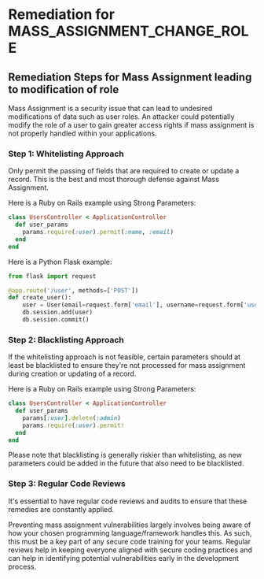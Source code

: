 # Remediation for MASS_ASSIGNMENT_CHANGE_ROLE

## Remediation Steps for Mass Assignment leading to modification of role
Mass Assignment is a security issue that can lead to undesired modifications of data such as user roles. An attacker could potentially modify the role of a user to gain greater access rights if mass assignment is not properly handled within your applications.

### Step 1: Whitelisting Approach
Only permit the passing of fields that are required to create or update a record. This is the best and most thorough defense against Mass Assignment.

Here is a Ruby on Rails example using Strong Parameters:

```ruby
class UsersController < ApplicationController
  def user_params
    params.require(:user).permit(:name, :email)
  end
end
```

Here is a Python Flask example:
```python
from flask import request

@app.route('/user', methods=['POST'])
def create_user():
    user = User(email=request.form['email'], username=request.form['username'])
    db.session.add(user)
    db.session.commit()
```

### Step 2: Blacklisting Approach
If the whitelisting approach is not feasible, certain parameters should at least be blacklisted to ensure they're not processed for mass assignment during creation or updating of a record.

Here is a Ruby on Rails example using Strong Parameters:

```ruby
class UsersController < ApplicationController
  def user_params
    params[:user].delete(:admin)
    params.require(:user).permit!
  end
end
```

Please note that blacklisting is generally riskier than whitelisting, as new parameters could be added in the future that also need to be blacklisted.

### Step 3: Regular Code Reviews
It's essential to have regular code reviews and audits to ensure that these remedies are constantly applied.

Preventing mass assignment vulnerabilities largely involves being aware of how your chosen programming language/framework handles this. As such, this must be a key part of any secure code training for your teams. Regular reviews help in keeping everyone aligned with secure coding practices and can help in identifying potential vulnerabilities early in the development process.
